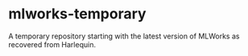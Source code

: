 mlworks-temporary
=================

A temporary repository starting with the latest version of MLWorks as recovered from Harlequin.
